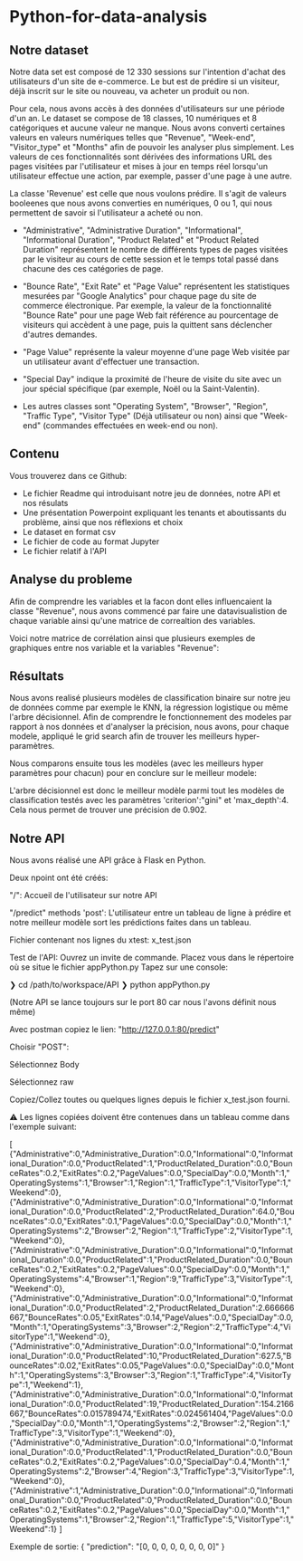 # Python-for-data-analysis

## Notre dataset

Notre data set est composé de 12 330 sessions sur l'intention d'achat des utilisateurs d'un site de e-commerce. Le but est de prédire si un visiteur, déjà inscrit sur le site ou nouveau, va acheter un produit ou non. 

Pour cela, nous avons accès à des données d'utilisateurs sur une période d'un an.
Le dataset se compose de 18 classes, 10 numériques et 8 catégoriques et aucune valeur ne manque. Nous avons converti certaines valeurs en valeurs numériques telles que "Revenue", "Week-end", "Visitor_type" et "Months" afin de pouvoir les analyser plus simplement. 
Les valeurs de ces fonctionnalités sont dérivées des informations URL des pages visitées par l'utilisateur et mises à jour en temps réel lorsqu'un utilisateur effectue une action, par exemple, passer d'une page à une autre.

La classe 'Revenue' est celle que nous voulons prédire. Il s'agit de valeurs booleenes que nous avons converties en numériques, 0 ou 1, qui nous permettent de savoir si l'utilisateur a acheté ou non.

  - "Administrative", "Administrative Duration", "Informational", "Informational Duration", "Product Related" et "Product Related Duration" représentent le nombre de différents types de pages visitées par le visiteur au cours de cette session et le temps total passé dans chacune des ces catégories de page. 
  
  - "Bounce Rate", "Exit Rate" et "Page Value" représentent les statistiques mesurées par "Google Analytics" pour chaque page du site de commerce électronique. Par exemple, la valeur de la fonctionnalité "Bounce Rate" pour une page Web fait référence au pourcentage de visiteurs qui accèdent à une page, puis la quittent sans déclencher d'autres demandes.
  
  - "Page Value" représente la valeur moyenne d'une page Web visitée par un utilisateur avant d'effectuer une transaction. 
  
  - "Special Day" indique la proximité de l'heure de visite du site avec un jour spécial spécifique (par exemple, Noël ou la Saint-Valentin).
  
  - Les autres classes sont "Operating System", "Browser", "Region", "Traffic Type", "Visitor Type" (Déjà utilisateur ou non) ainsi que "Week-end" (commandes effectuées en week-end ou non).
  
## Contenu

Vous trouverez dans ce Github:

  - Le fichier Readme qui introduisant notre jeu de données, notre API et nos résulats 
  - Une présentation Powerpoint expliquant les tenants et aboutissants du problème, ainsi que nos réflexions et choix
  - Le dataset en format csv
  - Le fichier de code au format Jupyter
  - Le fichier relatif à l'API


## Analyse du probleme 

Afin de comprendre les variables et la facon dont elles influencaient la classe "Revenue", nous avons commencé par faire une datavisualistion de chaque variable ainsi qu'une matrice de correaltion des variables.

Voici notre matrice de corrélation ainsi que plusieurs exemples de graphiques entre nos variable et la variables "Revenue":

## Résultats

Nous avons realisé plusieurs modèles de classification binaire sur notre jeu de données comme par exemple le KNN, la régression logistique ou même l'arbre décisionnel. Afin de comprendre le fonctionnement des modeles par rapport à nos données et d'analyser la précision, nous avons, pour chaque modele, appliqué le grid search afin de trouver les meilleurs hyper-paramètres. 

Nous comparons ensuite tous les modèles (avec les meilleurs hyper paramètres pour chacun) pour en conclure sur le meilleur modele: 

L'arbre décisionnel est donc le meilleur modèle parmi tout les modèles de classification testés avec les paramètres 'criterion':"gini" et 'max_depth':4.
Cela nous permet de trouver une précision de 0.902.

## Notre API

Nous avons réalisé une API grâce à Flask en Python.

Deux npoint ont été créés:

"/": Accueil de l'utilisateur sur notre API

"/predict" methods 'post':
L'utilisateur entre un tableau de ligne à prédire et notre meilleur modèle sort les prédictions faites dans un tableau.

Fichier contenant nos lignes du xtest:
x_test.json

Test de l'API:
Ouvrez un invite de commande.
Placez vous dans le répertoire où se situe le fichier appPython.py 
Tapez sur une console:

❯ cd /path/to/workspace/API
❯ python appPython.py

(Notre API se lance toujours sur le port 80 car nous l'avons définit nous même)

Avec postman copiez le lien: "http://127.0.0.1:80/predict" 

Choisir "POST":

Sélectionnez Body

Sélectionnez raw

Copiez/Collez toutes ou quelques lignes depuis le fichier x_test.json fourni.

⚠️ Les lignes copiées doivent être contenues dans un tableau comme dans l'exemple suivant:

[
    {"Administrative":0,"Administrative_Duration":0.0,"Informational":0,"Informational_Duration":0.0,"ProductRelated":1,"ProductRelated_Duration":0.0,"BounceRates":0.2,"ExitRates":0.2,"PageValues":0.0,"SpecialDay":0.0,"Month":1,"OperatingSystems":1,"Browser":1,"Region":1,"TrafficType":1,"VisitorType":1,"Weekend":0},
    {"Administrative":0,"Administrative_Duration":0.0,"Informational":0,"Informational_Duration":0.0,"ProductRelated":2,"ProductRelated_Duration":64.0,"BounceRates":0.0,"ExitRates":0.1,"PageValues":0.0,"SpecialDay":0.0,"Month":1,"OperatingSystems":2,"Browser":2,"Region":1,"TrafficType":2,"VisitorType":1,"Weekend":0},
    {"Administrative":0,"Administrative_Duration":0.0,"Informational":0,"Informational_Duration":0.0,"ProductRelated":1,"ProductRelated_Duration":0.0,"BounceRates":0.2,"ExitRates":0.2,"PageValues":0.0,"SpecialDay":0.0,"Month":1,"OperatingSystems":4,"Browser":1,"Region":9,"TrafficType":3,"VisitorType":1,"Weekend":0},
    {"Administrative":0,"Administrative_Duration":0.0,"Informational":0,"Informational_Duration":0.0,"ProductRelated":2,"ProductRelated_Duration":2.666666667,"BounceRates":0.05,"ExitRates":0.14,"PageValues":0.0,"SpecialDay":0.0,"Month":1,"OperatingSystems":3,"Browser":2,"Region":2,"TrafficType":4,"VisitorType":1,"Weekend":0},
    {"Administrative":0,"Administrative_Duration":0.0,"Informational":0,"Informational_Duration":0.0,"ProductRelated":10,"ProductRelated_Duration":627.5,"BounceRates":0.02,"ExitRates":0.05,"PageValues":0.0,"SpecialDay":0.0,"Month":1,"OperatingSystems":3,"Browser":3,"Region":1,"TrafficType":4,"VisitorType":1,"Weekend":1},
    {"Administrative":0,"Administrative_Duration":0.0,"Informational":0,"Informational_Duration":0.0,"ProductRelated":19,"ProductRelated_Duration":154.2166667,"BounceRates":0.015789474,"ExitRates":0.024561404,"PageValues":0.0,"SpecialDay":0.0,"Month":1,"OperatingSystems":2,"Browser":2,"Region":1,"TrafficType":3,"VisitorType":1,"Weekend":0},
    {"Administrative":0,"Administrative_Duration":0.0,"Informational":0,"Informational_Duration":0.0,"ProductRelated":1,"ProductRelated_Duration":0.0,"BounceRates":0.2,"ExitRates":0.2,"PageValues":0.0,"SpecialDay":0.4,"Month":1,"OperatingSystems":2,"Browser":4,"Region":3,"TrafficType":3,"VisitorType":1,"Weekend":0},
    {"Administrative":1,"Administrative_Duration":0.0,"Informational":0,"Informational_Duration":0.0,"ProductRelated":0,"ProductRelated_Duration":0.0,"BounceRates":0.2,"ExitRates":0.2,"PageValues":0.0,"SpecialDay":0.0,"Month":1,"OperatingSystems":1,"Browser":2,"Region":1,"TrafficType":5,"VisitorType":1,"Weekend":1}
]

Exemple de sortie: 
{
    "prediction": "[0, 0, 0, 0, 0, 0, 0, 0]"
}
